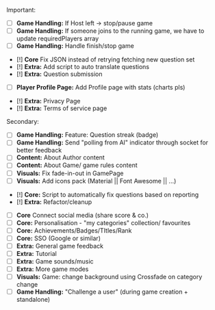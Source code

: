 Important:
- [ ] **Game Handling:** If Host left -> stop/pause game
- [ ] **Game Handling:** If someone joins to the running game, we have to update requiredPlayers array
- [ ] **Game Handling:** Handle finish/stop game
- [!] **Core** Fix JSON instead of retrying fetching new question set
- [!] **Extra:** Add script to auto translate questions
- [!] **Extra:** Question submission
- [ ] **Player Profile Page:** Add Profile page with stats (charts pls)
- [!] **Extra:** Privacy Page
- [!] **Extra:** Terms of service page

Secondary:
- [ ] **Game Handling:** Feature: Question streak (badge)
- [ ] **Game Handling:** Send "polling from AI" indicator through socket for better feedback
- [ ] **Content:** About Author content
- [ ] **Content:** About Game/ game rules content
- [ ] **Visuals:** Fix fade-in-out in GamePage
- [ ] **Visuals:** Add icons pack (Material || Font Awesome || ...)
- [!] **Core:** Script to automatically fix questions based on reporting
- [!] **Extra:** Refactor/cleanup
- [ ] **Core** Connect social media (share score & co.)
- [ ] **Core:** Personalisation - "my categories" collection/ favourites
- [ ] **Core:** Achievements/Badges/TItles/Rank
- [ ] **Core:** SSO (Google or similar)
- [ ] **Extra:** General game feedback
- [ ] **Extra:** Tutorial
- [ ] **Extra:** Game sounds/music
- [ ] **Extra:** More game modes
- [ ] **Visuals:** Game: change background using Crossfade on category change
- [ ] **Game Handling:** "Challenge a user" (during game creation + standalone)
